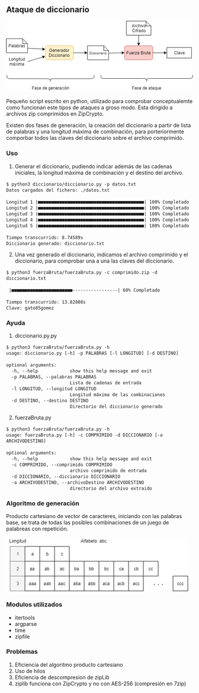 ## Ataque de diccionario
![Alt text](./diagramas/flujo.png)

Pequeño script escrito en python, utilizado para comprobar conceptualemte como funcionan este tipos de ataques a groso modo. Esta dirigido a archivos zip comprimidos en ZipCrypto.

Existen dos fases de generación, la creación del diccionario a partir de lista de palabras y una longitud máxima de combinación, para porteriormente comporbar todos las claves del diccionario sobre el archivo comprimido.

### Uso
1. Generar el diccionario, pudiendo indicar además de las cadenas iniciales, la longitud máxima de combinación y el destino del archivo.

```shell
$ python3 diccionario/diccionario.py -p datos.txt
Datos cargados del fichero: ./datos.txt

Longitud 1 |■■■■■■■■■■■■■■■■■■■■■■■■■■■■■■■■■■■■■■■■| 100% Completado
Longitud 2 |■■■■■■■■■■■■■■■■■■■■■■■■■■■■■■■■■■■■■■■■| 100% Completado
Longitud 3 |■■■■■■■■■■■■■■■■■■■■■■■■■■■■■■■■■■■■■■■■| 100% Completado
Longitud 4 |■■■■■■■■■■■■■■■■■■■■■■■■■■■■■■■■■■■■■■■■| 100% Completado
Longitud 5 |■■■■■■■■■■■■■■■■■■■■■■■■■■■■■■■■■■■■■■■■| 100% Completado

Tiempo transcurrido: 8.74589s
Diccionario generado: diccionario.txt
```

2. Una vez generado el diccionario, indicamos el archivo comprimido y el diccionario, para comprobar una a una las claves del diccionario.

```shell
$ python3 fuerzaBruta/fuerzaBruta.py -c comprimido.zip -d diccionario.txt

 |■■■■■■■■■■■■■■■■■■■■■■■-----------------| 60% Completado

Tiempo transcurrido: 13.82808s
Clave: gato85gomez
```

### Ayuda

1. diccionario.py.py

```shell
$ python3 fuerzaBruta/fuerzaBruta.py -h
usage: diccionario.py [-h] -p PALABRAS [-l LONGITUD] [-d DESTINO]

optional arguments:
  -h, --help            show this help message and exit
  -p PALABRAS, --palabras PALABRAS
                        Lista de cadenas de entrada
  -l LONGITUD, --longitud LONGITUD
                        Longitud máxima de las combinaciones
  -d DESTINO, --destino DESTINO
                        Directorio del diccionario generado
```

2. fuerzaBruta.py

```shell
$ python3 fuerzaBruta/fuerzaBruta.py -h
usage: fuerzaBruta.py [-h] -c COMPRIMIDO -d DICCIONARIO [-a ARCHIVODESTINO]

optional arguments:
  -h, --help            show this help message and exit
  -c COMPRIMIDO, --comprimido COMPRIMIDO
                        archivo comprimido de entrada
  -d DICCIONARIO, --diccionario DICCIONARIO
  -a ARCHIVODESTINO, --archivoDestino ARCHIVODESTINO
                        directorio del archivo extraido
```

### Algoritmo de generación
Producto cartesiano de vector de caracteres, iniciando con las palabras base, se trata de todas las posibles combinaciones de un juego de palabreas con repetición.

![Alt text](./diagramas/producto.png)

### Modulos utilizados
- itertools
- argparse
- time
- zipfile

### Problemas
1. Eficiencia del algoritmo producto cartesiano
2. Uso de hilos
3. Eficiencia de descompresion de zipLib
4. ziplib funciona con ZipCrypto y no con AES-256 (compresión en 7zip)
